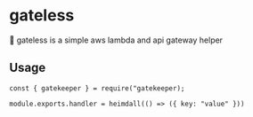 # gateless

📣 gateless is a simple aws lambda and api gateway helper

## Usage

```es6
const { gatekeeper } = require("gatekeeper);

module.exports.handler = heimdall(() => ({ key: "value" }))
```
